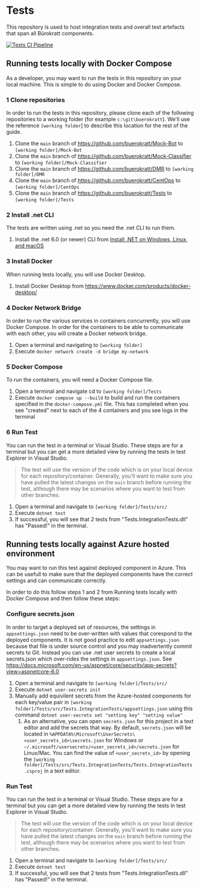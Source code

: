 # Tests

This repository is used to host integration tests and overall test artefacts that span all Bürokratt components.

[![Tests CI Pipeline](https://github.com/buerokratt/Tests/actions/workflows/ci-pullrequest-main.yml/badge.svg)](https://github.com/buerokratt/Tests/actions/workflows/ci-pullrequest-main.yml)

## Running tests locally with Docker Compose

As a developer, you may want to run the tests in this repository on your local machine. This is simple to do using Docker and Docker Compose.

### 1 Clone repositories

In order to run the tests in this repository, please clone each of the following repositories to a working folder (for example `c:\git\buerokratt`). We'll use the reference `[working folder`] to describe this location for the rest of the guide.

1. Clone the `main` branch of https://github.com/buerokratt/Mock-Bot to `[working folder]/Mock-Bot`
2. Clone the `main` branch of https://github.com/buerokratt/Mock-Classifier to `[working folder]/Mock-Classifier`
3. Clone the `main` branch of https://github.com/buerokratt/DMR to `[working folder]/DMR`
4. Clone the `main` branch of https://github.com/buerokratt/CentOps to  `[working folder]/CentOps`
5. Clone the `main` branch of https://github.com/buerokratt/Tests to  `[working folder]/Tests`

### 2 Install .net CLI

The tests are written using .net so you need the .net CLI to run them.

1. Install the .net 6.0 (or newer) CLI from [Install .NET on Windows, Linux, and macOS](https://docs.microsoft.com/en-us/dotnet/core/install/)

### 3 Install Docker

When running tests locally, you will use Docker Desktop.

1. Install Docker Desktop from https://www.docker.com/products/docker-desktop/

### 4 Docker Network Bridge

In order to run the various services in containers concurrently, you will use Docker Compose. In order for the containers to be able to communicate with each other, you will create a Docker network bridge.

1. Open a terminal and navigating to `[working folder]`
2. Execute `docker network create -d bridge my-network`

### 5 Docker Compose

To run the containers, you will need a Docker Compose file.

1. Open a terminal and navigate cd to `[working folder]/Tests`
3. Execute `docker compose up --build` to build and run the containers specified in the `docker-compose.yml` file. This has completed when you see "created" next to each of the 4 containers and you see logs in the terminal

### 6 Run Test

You can run the test in a terminal or Visual Studio. These steps are for a terminal but you can get a more detailed view by running the tests in test Explorer in Visual Studio.

> The test will use the version of the code which is on your local device for each repository/container. Generally, you'll want to make sure you have pulled the latest changes on the `main` branch before running the test, although there may be scenarios where you want to test from other branches.

1. Open a terminal and navigate to `[working folder]/Tests/src/`
2. Execute `dotnet test`
3. If successful, you will see that 2 tests from "Tests.IntegrationTests.dll" has "Passed!" in the terminal.

## Running tests locally against Azure hosted environment

You may want to run this test against deployed component in Azure. This can be usefull to make sure that the deployed components have the correct settings and can communicate correctly.

In order to do this follow steps 1 and 2 from Running tests locally with Docker Compose and then follow these steps:

### Configure secrets.json

In order to target a deployed set of resources, the settings in `appsettings.json` need to be over-written with values that corespond to the deployed components. It is not good practice to edit `appsettings.json` because that file is under source control and you may inadvertently commit secrets to Git. Instead you can use .net user secrets to create a local secrets.json which over-rides the settings in `appsettings.json`. See https://docs.microsoft.com/en-us/aspnet/core/security/app-secrets?view=aspnetcore-6.0

1. Open a terminal and navigate to `[working folder]/Tests/src/`
2. Execute `dotnet user-secrets init`
3. Manually add equivilent secrets from the Azure-hosted components for each key/value pair in `[working folder]/Tests/src/Tests.IntegrationTests/appsettings.json` using this command `dotnet user-secrets set "setting key" "setting value"`
   1. As an alternative, you can open `secrets.json` for this project in a text editor and add the secrets that way. By default, `secrets.json` will be located in `%APPDATA%\Microsoft\UserSecrets\<user_secrets_id>\secrets.json` for Windows or `~/.microsoft/usersecrets/<user_secrets_id>/secrets.json` for Linux/Mac. You can find the value of `<user_secrets_id>` by opening the `[working folder]/Tests/src/Tests.IntegrationTests/Tests.IntegrationTests.csproj` in a text editor.

### Run Test

You can run the test in a terminal or Visual Studio. These steps are for a terminal but you can get a more detailed view by running the tests in test Explorer in Visual Studio.

> The test will use the version of the code which is on your local device for each repository/container. Generally, you'll want to make sure you have pulled the latest changes on the `main` branch before running the test, although there may be scenarios where you want to test from other branches.

1. Open a terminal and navigate to `[working folder]/Tests/src/`
2. Execute `dotnet test`
3. If successful, you will see that 2 tests from "Tests.IntegrationTests.dll" has "Passed!" in the terminal.
